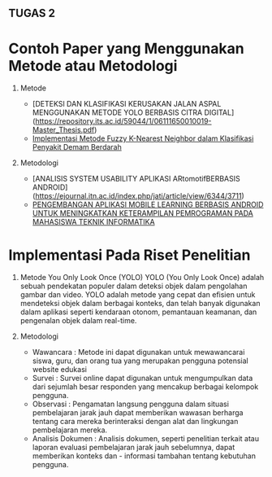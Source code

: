 ## TUGAS 2

# Contoh Paper yang Menggunakan Metode atau Metodologi
1. Metode
    - [DETEKSI DAN KLASIFIKASI KERUSAKAN JALAN ASPAL MENGGUNAKAN METODE YOLO BERBASIS CITRA DIGITAL] (https://repository.its.ac.id/59044/1/06111650010019-Master_Thesis.pdf)
    - [Implementasi  Metode  Fuzzy  K-Nearest  Neighbor  dalam Klasifikasi  Penyakit Demam Berdarah](https://jurnal.ilmubersama.com/index.php/hello_world/article/view/253/173)

2. Metodologi
    - [ANALISIS SYSTEM USABILITY APLIKASI ARtomotifBERBASIS ANDROID] (https://ejournal.itn.ac.id/index.php/jati/article/view/6344/3711)
    - [PENGEMBANGAN APLIKASI MOBILE LEARNING BERBASIS ANDROID UNTUK MENINGKATKAN KETERAMPILAN PEMROGRAMAN PADA MAHASISWA TEKNIK INFORMATIKA](https://sostech.greenvest.co.id/index.php/sostech/article/view/638/1015)

# Implementasi Pada Riset Penelitian
   1.   Metode
You Only Look Once (YOLO)
        YOLO (You Only Look Once) adalah sebuah pendekatan populer dalam deteksi objek dalam pengolahan gambar dan video. YOLO adalah metode yang cepat dan efisien untuk mendeteksi objek dalam berbagai konteks, dan telah banyak digunakan dalam aplikasi seperti kendaraan otonom, pemantauan keamanan, dan pengenalan objek dalam real-time.
        
2.  Metodologi
    - Wawancara : Metode ini dapat digunakan untuk mewawancarai siswa, guru, dan orang tua yang merupakan pengguna potensial website edukasi
    - Survei : Survei online dapat digunakan untuk mengumpulkan data dari sejumlah besar responden yang mencakup berbagai kelompok pengguna.
    - Observasi : Pengamatan langsung pengguna dalam situasi pembelajaran jarak jauh dapat memberikan wawasan berharga tentang cara mereka berinteraksi dengan alat dan lingkungan pembelajaran mereka.
    - Analisis Dokumen : Analisis dokumen, seperti penelitian terkait atau laporan evaluasi pembelajaran jarak jauh sebelumnya, dapat memberikan konteks dan - informasi tambahan tentang kebutuhan pengguna.
